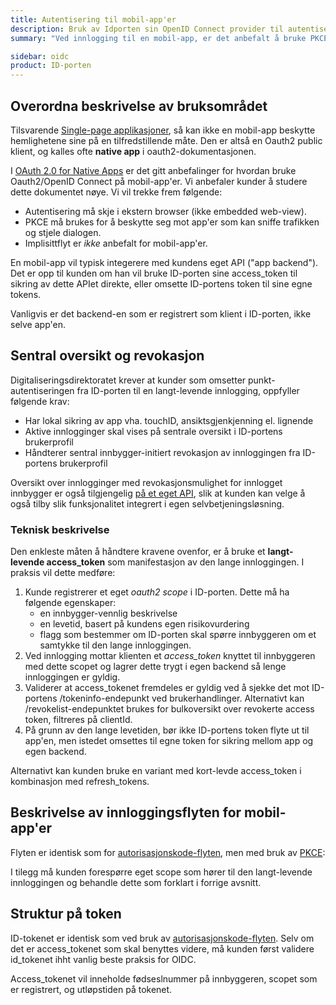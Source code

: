 ```yaml
---
title: Autentisering til mobil-app'er
description: Bruk av Idporten sin OpenID Connect provider til autentisering til mobil-app'er
summary: "Ved innlogging til en mobil-app, er det anbefalt å bruke PKCE sammen med autorisasjonskode-flyten"

sidebar: oidc
product: ID-porten
---
```


## Overordna beskrivelse av bruksområdet

Tilsvarende [Single-page applikasjoner]({{site.baseurl}}/docs/idporten/oidc/oidc_auth_spa), så kan ikke en mobil-app beskytte hemlighetene sine på en tilfredstillende måte. Den er altså en Oauth2 public klient, og kalles ofte **native app** i oauth2-dokumentasjonen.

I [OAuth 2.0 for Native Apps](https://tools.ietf.org/html/draft-ietf-oauth-native-apps-12) er det gitt anbefalinger for hvordan bruke Oauth2/OpenID Connect på mobil-app'er. Vi anbefaler kunder  å studere dette dokumentet nøye. Vi vil trekke frem følgende:
* Autentisering må skje i ekstern browser (ikke embedded web-view).
* PKCE må brukes for å beskytte seg mot app'er som kan sniffe trafikken og stjele dialogen.
* Implisittflyt er _ikke_ anbefalt for mobil-app'er.

En mobil-app vil typisk integerere med kundens eget API ("app backend"). Det er opp til kunden om han vil bruke ID-porten sine access_token til sikring av dette APIet direkte, eller omsette ID-portens token til sine egne tokens.

Vanligvis er det backend-en som er registrert som klient i ID-porten, ikke selve app'en.

## Sentral oversikt og revokasjon

 Digitaliseringsdirektoratet krever at kunder som omsetter punkt-autentiseringen fra ID-porten til en langt-levende innlogging, oppfyller følgende krav:

* Har lokal sikring av app vha. touchID, ansiktsgjenkjenning el. lignende
* Aktive innlogginger skal vises på sentrale oversikt i ID-portens brukerprofil
* Håndterer sentral innbygger-initiert revokasjon av innloggingen fra ID-portens brukerprofil

Oversikt over innlogginger med revokasjonsmulighet for innlogget innbygger er også tilgjengelig [på et eget API]({{site.baseurl}}/docs/idporten/oidc/oidc_api_autorisasjoner), slik at kunden kan velge å også tilby slik funksjonalitet integrert i egen selvbetjeningsløsning.

### Teknisk beskrivelse

Den enkleste måten å håndtere kravene ovenfor, er å bruke et **langt-levende access_token** som manifestasjon av den lange innloggingen.  I praksis vil dette medføre:
1. Kunde registrerer et eget *oauth2 scope* i ID-porten.  Dette må ha følgende egenskaper:
    - en innbygger-vennlig beskrivelse
    - en levetid, basert på kundens egen risikovurdering
    - flagg som bestemmer om ID-porten skal spørre innbyggeren om et samtykke til den lange innloggingen.
2. Ved innlogging mottar klienten et *access_token* knyttet til innbyggeren med dette scopet og lagrer dette trygt i egen backend så lenge innloggingen er gyldig.  
3. Validerer at access_tokenet fremdeles er gyldig ved å sjekke det mot ID-portens /tokeninfo-endepunkt ved brukerhandlinger. Alternativt kan /revokelist-endepunktet brukes for bulkoversikt over revokerte access token, filtreres på clientId.
4. På grunn av den lange levetiden, bør ikke ID-portens token flyte ut til app'en, men istedet omsettes til egne token for sikring mellom app og egen backend.

Alternativt  kan kunden bruke en variant med kort-levde access_token i kombinasjon med refresh_tokens.

## Beskrivelse av innloggingsflyten for mobil-app'er

Flyten er identisk som for [autorisasjonskode-flyten]({{site.baseurl}}/docs/idporten/oidc/oidc_auth_codeflow), men med bruk av [PKCE]({{site.baseurl}}/docs/idporten/oidc/oidc_func_pkce):

I tilegg må kunden forespørre eget scope som hører til den langt-levende innloggingen og behandle dette som forklart i forrige avsnitt.


## Struktur på token

ID-tokenet er identisk som ved bruk av [autorisasjonskode-flyten](oidc_auth_codeflow#idtoken).  Selv om det er access_tokenet som skal benyttes videre, må kunden først validere id_tokenet ihht vanlig beste praksis for OIDC.

Access_tokenet vil inneholde fødseslnummer på innbyggeren, scopet som er registrert, og utløpstiden på tokenet.
